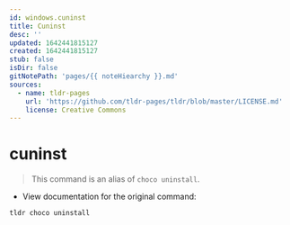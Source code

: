 ```yaml
---
id: windows.cuninst
title: Cuninst
desc: ''
updated: 1642441815127
created: 1642441815127
stub: false
isDir: false
gitNotePath: 'pages/{{ noteHiearchy }}.md'
sources:
  - name: tldr-pages
    url: 'https://github.com/tldr-pages/tldr/blob/master/LICENSE.md'
    license: Creative Commons
---
```

# cuninst

> This command is an alias of `choco uninstall`.

- View documentation for the original command:

`tldr choco uninstall`

